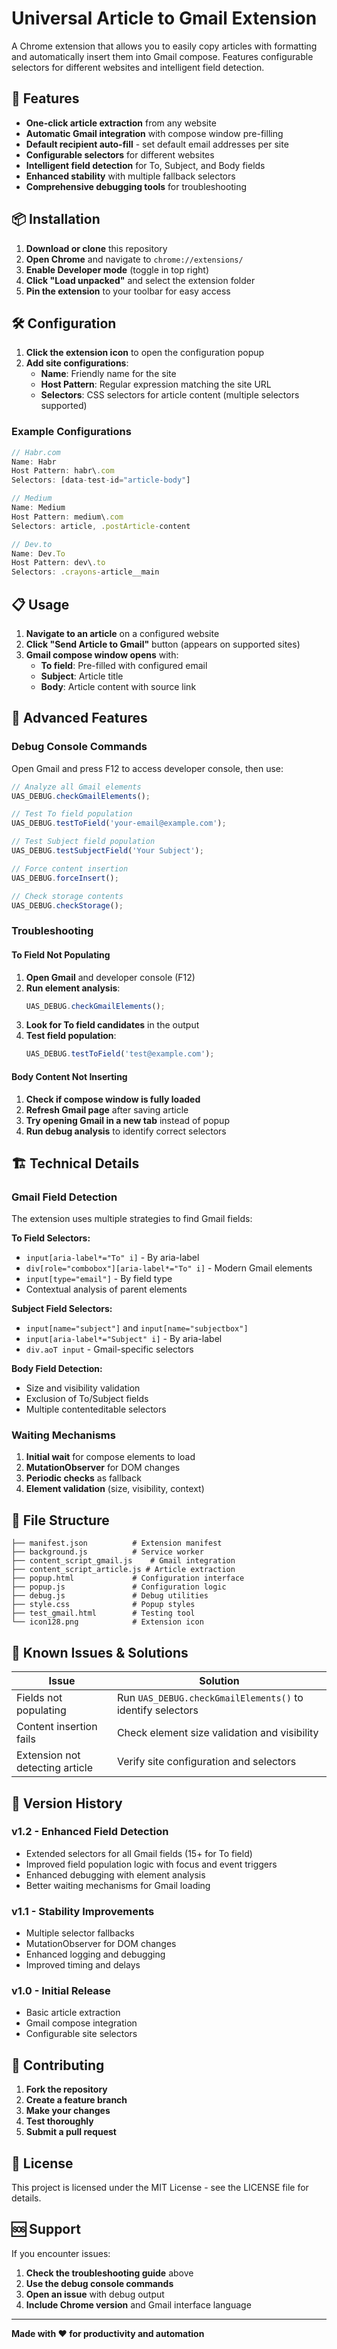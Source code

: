 # Universal Article to Gmail Extension

A Chrome extension that allows you to easily copy articles with formatting and automatically insert them into Gmail compose. Features configurable selectors for different websites and intelligent field detection.

## 🚀 Features

- **One-click article extraction** from any website
- **Automatic Gmail integration** with compose window pre-filling
- **Default recipient auto-fill** - set default email addresses per site
- **Configurable selectors** for different websites
- **Intelligent field detection** for To, Subject, and Body fields
- **Enhanced stability** with multiple fallback selectors
- **Comprehensive debugging tools** for troubleshooting

## 📦 Installation

1. **Download or clone** this repository
2. **Open Chrome** and navigate to `chrome://extensions/`
3. **Enable Developer mode** (toggle in top right)
4. **Click "Load unpacked"** and select the extension folder
5. **Pin the extension** to your toolbar for easy access

## 🛠 Configuration

1. **Click the extension icon** to open the configuration popup
2. **Add site configurations**:
   - **Name**: Friendly name for the site
   - **Host Pattern**: Regular expression matching the site URL
   - **Selectors**: CSS selectors for article content (multiple selectors supported)

### Example Configurations

```javascript
// Habr.com
Name: Habr
Host Pattern: habr\.com
Selectors: [data-test-id="article-body"]

// Medium
Name: Medium  
Host Pattern: medium\.com
Selectors: article, .postArticle-content

// Dev.to
Name: Dev.To
Host Pattern: dev\.to
Selectors: .crayons-article__main
```

## 📋 Usage

1. **Navigate to an article** on a configured website
2. **Click "Send Article to Gmail"** button (appears on supported sites)
3. **Gmail compose window opens** with:
   - **To field**: Pre-filled with configured email
   - **Subject**: Article title
   - **Body**: Article content with source link

## 🔧 Advanced Features

### Debug Console Commands

Open Gmail and press F12 to access developer console, then use:

```javascript
// Analyze all Gmail elements
UAS_DEBUG.checkGmailElements();

// Test To field population
UAS_DEBUG.testToField('your-email@example.com');

// Test Subject field population  
UAS_DEBUG.testSubjectField('Your Subject');

// Force content insertion
UAS_DEBUG.forceInsert();

// Check storage contents
UAS_DEBUG.checkStorage();
```

### Troubleshooting

#### To Field Not Populating

1. **Open Gmail** and developer console (F12)
2. **Run element analysis**:
   ```javascript
   UAS_DEBUG.checkGmailElements();
   ```
3. **Look for To field candidates** in the output
4. **Test field population**:
   ```javascript
   UAS_DEBUG.testToField('test@example.com');
   ```

#### Body Content Not Inserting

1. **Check if compose window is fully loaded**
2. **Refresh Gmail page** after saving article
3. **Try opening Gmail in a new tab** instead of popup
4. **Run debug analysis** to identify correct selectors

## 🏗 Technical Details

### Gmail Field Detection

The extension uses multiple strategies to find Gmail fields:

**To Field Selectors:**
- `input[aria-label*="To" i]` - By aria-label
- `div[role="combobox"][aria-label*="To" i]` - Modern Gmail elements
- `input[type="email"]` - By field type
- Contextual analysis of parent elements

**Subject Field Selectors:**
- `input[name="subject"]` and `input[name="subjectbox"]`
- `input[aria-label*="Subject" i]` - By aria-label
- `div.aoT input` - Gmail-specific selectors

**Body Field Detection:**
- Size and visibility validation
- Exclusion of To/Subject fields
- Multiple contenteditable selectors

### Waiting Mechanisms

1. **Initial wait** for compose elements to load
2. **MutationObserver** for DOM changes
3. **Periodic checks** as fallback
4. **Element validation** (size, visibility, context)

## 📁 File Structure

```
├── manifest.json          # Extension manifest
├── background.js          # Service worker
├── content_script_gmail.js    # Gmail integration
├── content_script_article.js # Article extraction
├── popup.html             # Configuration interface
├── popup.js               # Configuration logic
├── debug.js               # Debug utilities
├── style.css              # Popup styles
├── test_gmail.html        # Testing tool
└── icon128.png            # Extension icon
```

## 🐛 Known Issues & Solutions

| Issue | Solution |
|-------|----------|
| Fields not populating | Run `UAS_DEBUG.checkGmailElements()` to identify selectors |
| Content insertion fails | Check element size validation and visibility |
| Extension not detecting article | Verify site configuration and selectors |

## 🔄 Version History

### v1.2 - Enhanced Field Detection
- Extended selectors for all Gmail fields (15+ for To field)
- Improved field population logic with focus and event triggers
- Enhanced debugging with element analysis
- Better waiting mechanisms for Gmail loading

### v1.1 - Stability Improvements  
- Multiple selector fallbacks
- MutationObserver for DOM changes
- Enhanced logging and debugging
- Improved timing and delays

### v1.0 - Initial Release
- Basic article extraction
- Gmail compose integration
- Configurable site selectors

## 🤝 Contributing

1. **Fork the repository**
2. **Create a feature branch**
3. **Make your changes**
4. **Test thoroughly**
5. **Submit a pull request**

## 📄 License

This project is licensed under the MIT License - see the LICENSE file for details.

## 🆘 Support

If you encounter issues:

1. **Check the troubleshooting guide** above
2. **Use the debug console commands**
3. **Open an issue** with debug output
4. **Include Chrome version** and Gmail interface language

---

**Made with ❤️ for productivity and automation**